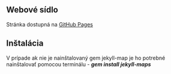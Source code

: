 ## Webové sídlo 
Stránka dostupná na [GitHub Pages](https://odkopp.github.io/ "GitHub Pages - OdkoPP")

## Inštalácia
V prípade ak nie je nainštalovaný gem jekyll-map je ho potrebné nainštalovať pomocou terminálu - ***gem install jekyll-maps***